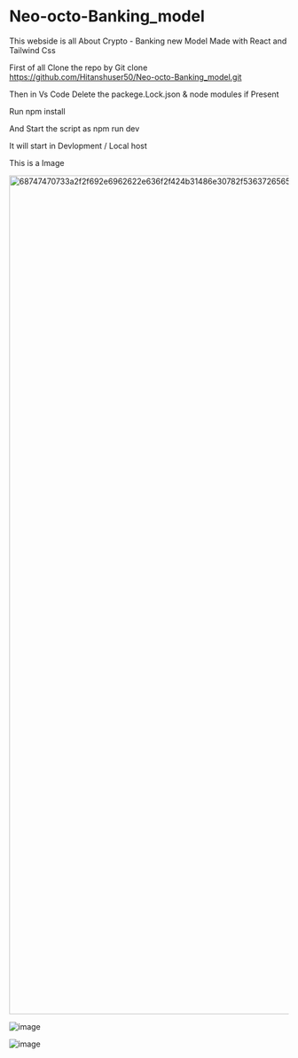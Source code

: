 # Neo-octo-Banking_model 

This webside is all About Crypto - Banking new Model Made with React and Tailwind Css

First of all Clone the repo by 
Git clone https://github.com/Hitanshuser50/Neo-octo-Banking_model.git

Then in Vs Code 
Delete the packege.Lock.json & node modules if Present 

Run 
 npm install

 And Start the script as 
 npm run dev

 It will start in Devlopment / Local host  
 
 <P>
This is a Image 
 </P>

<img width="1512" alt="68747470733a2f2f692e6962622e636f2f424b31486e30782f53637265656e73686f742d323032322d30382d30382d61742d342d30352d34382d504d2e706e67" src="https://github.com/Hitanshuser50/Neo-octo-Banking_model/assets/122915291/6bb959ea-75ec-45b2-b072-35c666bfd457">

![image](https://github.com/Hitanshuser50/Neo-octo-Banking_model/assets/122915291/2e8dd3fb-754e-47c7-af5f-aaac1bfa7fc6)

![image](https://github.com/Hitanshuser50/Neo-octo-Banking_model/assets/122915291/bebfb0e1-5a11-42aa-94db-39bf9b1b6d3f)


